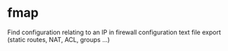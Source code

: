 # fmap
Find configuration relating to an IP in firewall configuration text file export (static routes, NAT, ACL, groups ...)
